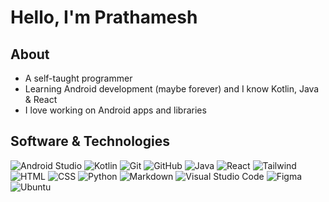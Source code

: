 # Hello, I'm Prathamesh

<!--
**prathameshmm02/prathameshmm02** is a ✨ _special_ ✨ repository because its `README.md` (this file) appears on your GitHub profile.
Here are some ideas to get you started:
-->

## About
- A self-taught programmer
- Learning Android development (maybe forever) and I know Kotlin, Java & React
- I love working on Android apps and libraries


## Software & Technologies

![Android Studio](https://img.shields.io/badge/Android--Studio-009462?style=for-the-badge&logo=androidstudio&logoColor=white)
![Kotlin](https://img.shields.io/badge/Kotlin-9644E9?style=for-the-badge&logo=kotlin&logoColor=white)
![Git](https://img.shields.io/badge/GIT-F05032?style=for-the-badge&logo=git&logoColor=white)
![GitHub](https://img.shields.io/badge/GITHUB-181717?style=for-the-badge&logo=github&logoColor=white)
![Java](https://img.shields.io/badge/JAVA-CC781F?style=for-the-badge&logo=java&logoColor=white)
![React](https://img.shields.io/badge/REACT-3776AB?style=for-the-badge&logo=react&logoColor=white)
![Tailwind](https://img.shields.io/badge/TAILWIND-00BEF6?style=for-the-badge&logo=tailwindcss&logoColor=white)
![HTML](https://img.shields.io/badge/HTML5-E34F26?style=for-the-badge&logo=html5&logoColor=white)
![CSS](https://img.shields.io/badge/CSS3-1572B6?style=for-the-badge&logo=css3&logoColor=white)
![Python](https://img.shields.io/badge/PYTHON-3776AB?style=for-the-badge&logo=python&logoColor=white)
![Markdown](https://img.shields.io/badge/MARKDOWN-000000?style=for-the-badge&logo=markdown&logoColor=white)
![Visual Studio Code](https://img.shields.io/badge/VISUAL--STUDIO--CODE-007ACC?style=for-the-badge&logo=visual-studio-code&logoColor=white)
![Figma](https://img.shields.io/badge/FIGMA-FF7261?style=for-the-badge&logo=figma&logoColor=white)
![Ubuntu](https://img.shields.io/badge/UBUNTU-E95420?style=for-the-badge&logo=ubuntu&logoColor=white)
